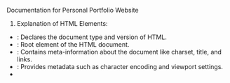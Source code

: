 Documentation for Personal Portfolio Website

1. Explanation of HTML Elements:
- <!DOCTYPE html>: Declares the document type and version of HTML.
- <html>: Root element of the HTML document.
- <head>: Contains meta-information about the document like charset, title, and links.
- <meta>: Provides metadata such as character encoding and viewport settings.
- <title>: Sets the title of the webpage shown in the browser tab.
- <link>: Links external resources like favicon.
- <body>: Contains the visible content of the webpage.
- <header>: Defines the header section, usually containing the site title and navigation.
- <nav>: Defines a navigation menu with links.
- <ul> and <ol>: Unordered and ordered lists respectively.
- <li>: List item inside ul or ol.
- <h1> to <h6>: Heading elements with decreasing importance.
- <section>: Defines thematic grouping of content.
- <table>, <thead>, <tbody>, <tr>, <th>, <td>: Elements to create tables.
- <img>: Embeds an image with alt text for accessibility.
- <form>: Defines a form for user input.
- <fieldset> and <legend>: Group related form elements with a caption.
- <label>: Associates text labels with form inputs.
- <input>: Various types of user input fields.
- <textarea>: Multi-line text input.
- <button>: Clickable button.
- <footer>: Defines the footer section of the page.

2. Why Specific Input Types Were Chosen:
- text: For general text input like Name.
- email: To ensure the input is a valid email format.
- tel: For phone numbers, allowing numeric and special characters.
- textarea: For longer messages.
- checkbox: To allow multiple preferred contact methods.
- radio: To select one inquiry type.
- select (dropdown): To choose from predefined options.
- date: To select a date easily with a calendar UI.
- range: To select a value within a range using a slider.

3. Navigation Structure:
- The navigation menu is placed inside the <nav> element within the header.
- It uses an unordered list (<ul>) with list items (<li>) containing anchor (<a>) tags.
- Links connect the three pages: portfolio.html (Home), about.html (About Me), and contact.html (Contact).
- External links in about.html open in new tabs using target="_blank" and rel="noopener noreferrer" for security.

This structure ensures easy navigation and accessibility across the website.
